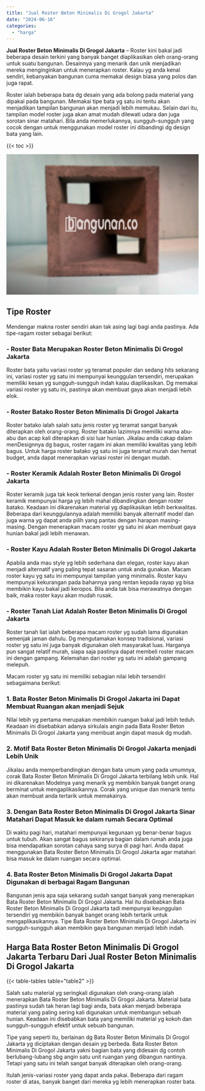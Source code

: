 ```yaml
---
title: "Jual Roster Beton Minimalis Di Grogol Jakarta"
date: "2024-06-16"
categories: 
  - "harga"
---
```


**Jual Roster Beton Minimalis Di Grogol Jakarta** – Roster kini bakal jadi beberapa desain terkini yang banyak banget diaplikasikan oleh orang-orang untuk suatu bangunan. Desainnya yang menarik dan unik menjadikan mereka menginginkan untuk menerapkan roster. Kalau yg anda kenal sendiri, kebanyakan bangunan cuma memakai design biasa yang polos dan juga rapat.

Roster ialah beberapa bata dg desain yang ada bolong pada material yang dipakai pada bangunan. Memakai tipe bata yg satu ini tentu akan menjadikan tampilan bangunan akan menjadi lebih memukau. Selain dari itu, tampilan model roster juga akan amat mudah dilewati udara dan juga sorotan sinar matahari. Bila anda memerlukannya, sungguh-sungguh yang cocok dengan untuk menggunakan model roster ini dibandingi dg design bata yang lain.

{{< toc >}}

![Jual Roster Beton Minimalis Di Grogol Jakarta](/images/bata-roster-minimalis-31.png)

## Tipe Roster

Mendengar makna roster sendiri akan tak asing lagi bagi anda pastinya. Ada tipe-ragam roster sebagai berikut:

### \- Roster Bata Merupakan Roster Beton Minimalis Di Grogol Jakarta

Roster bata yaitu variasi roster yg teramat populer dan sedang hits sekarang ini, variasi roster yg satu ini mempunyai keunggulan tersendiri, merupakan memiliki kesan yg sungguh-sungguh indah kalau diaplikasikan. Dg memakai variasi roster yg satu ini, pastinya akan membuat gaya akan menjadi lebih elok.

### \- Roster Batako Roster Beton Minimalis Di Grogol Jakarta

Roster batako ialah salah satu jenis roster yg teramat sangat banyak diterapkan oleh orang-orang. Roster batako lazimnya memiliki warna abu-abu dan acap kali diterapkan di sisi luar hunian. Jikalau anda cakap dalam menDesignnya dg bagus, roster ragam ini akan memiliki kwalitas yang lebih bagus. Untuk harga roster batako yg satu ini juga teramat murah dan hemat budget, anda dapat menerapkan variasi roster ini dengan mudah.

### \- Roster Keramik Adalah Roster Beton Minimalis Di Grogol Jakarta

Roster keramik juga tak keok terkenal dengan jenis roster yang lain. Roster keramik mempunyai harga yg lebih mahal dibandingkan dengan roster batako. Keadaan ini dikarenakan material yg diaplikasikan lebih berkwalitas. Beberapa dari keunggulannya adalah memiliki banyak alternatif model dan juga warna yg dapat anda pilih yang pantas dengan harapan masing-masing. Dengan menerapkan macam roster yg satu ini akan membuat gaya hunian bakal jadi lebih menawan.

### \- Roster Kayu Adalah Roster Beton Minimalis Di Grogol Jakarta

Apabila anda mau style yg lebih sederhana dan elegan, roster kayu akan menjadi alternatif yang paling tepat sasaran untuk anda gunakan. Macam roster kayu yg satu ini mempunyai tampilan yang minimalis. Roster kayu mempunyai kekurangan pada bahannya yang rentan kepada rayap yg bisa membikin kayu bakal jadi keropos. Bila anda tak bisa merawatnya dengan baik, maka roster kayu akan mudah rusak.

### \- Roster Tanah Liat Adalah Roster Beton Minimalis Di Grogol Jakarta

Roster tanah liat ialah beberapa macam roster yg sudah lama digunakan semenjak jaman dahulu. Dg mengutamakan konsep tradisional, variasi roster yg satu ini juga banyak digunakan oleh masyarakat luas. Harganya pun sangat relatif murah, siapa saja pastinya dapat membeli roster macam ini dengan gampang. Kelemahan dari roster yg satu ini adalah gampang melepuh.

Macam roster yg satu ini memiliki sebagian nilai lebih tersendiri sebagaimana berikut:

### 1\. Bata Roster Beton Minimalis Di Grogol Jakarta ini Dapat Membuat Ruangan akan menjadi Sejuk

Nilai lebih yg pertama merupakan membikin ruangan bakal jadi lebih teduh. Keadaan ini disebabkan adanya sirkulais angin pada Bata Roster Beton Minimalis Di Grogol Jakarta yang membuat angin dapat masuk dg mudah.

### 2\. Motif Bata Roster Beton Minimalis Di Grogol Jakarta menjadi Lebih Unik

Jikalau anda memperbandingkan dengan bata umum yang pada umumnya, corak Bata Roster Beton Minimalis Di Grogol Jakarta terbilang lebih unik. Hal ini dikarenakan Modelnya yang menarik yg membikin banyak banget orang berminat untuk mengaplikasikannya. Corak yang unique dan menarik tentu akan membuat anda tertarik untuk memakainya.

### 3\. Dengan Bata Roster Beton Minimalis Di Grogol Jakarta Sinar Matahari Dapat Masuk ke dalam rumah Secara Optimal

Di waktu pagi hari, matahari mempunyai kegunaan yg benar-benar bagus untuk tubuh. Akan sangat bagus sekiranya bagian dalam rumah anda juga bisa mendapatkan sorotan cahaya sang surya di pagi hari. Anda dapat menggunakan Bata Roster Beton Minimalis Di Grogol Jakarta agar matahari bisa masuk ke dalam ruangan secara optimal.

### 4\. Bata Roster Beton Minimalis Di Grogol Jakarta Dapat Digunakan di berbagai Ragam Bangunan

Bangunan jenis apa saja sekarang sudah sangat banyak yang menerapkan Bata Roster Beton Minimalis Di Grogol Jakarta. Hal itu disebabkan Bata Roster Beton Minimalis Di Grogol Jakarta tadi mempunyai keunggulan tersendiri yg membikin banyak banget orang lebih tertarik untuk mengaplikasikannya. Tipe Bata Roster Beton Minimalis Di Grogol Jakarta ini sungguh-sungguh akan membikin gaya bangunan menjadi lebih indah.

## Harga Bata Roster Beton Minimalis Di Grogol Jakarta Terbaru Dari Jual Roster Beton Minimalis Di Grogol Jakarta

{{< table-tables table="table2" >}}

Salah satu material yg seringkali digunakan oleh orang-orang ialah menerapkan Bata Roster Beton Minimalis Di Grogol Jakarta. Material bata pastinya sudah tak heran lagi bagi anda, bata akan menjadi beberapa material yang paling sering kali digunakan untuk membangun sebuah hunian. Keadaan ini disebabkan bata yang memiliki material yg kokoh dan sungguh-sungguh efektif untuk sebuah bangunan.

Tipe yang seperti itu, berlainan dg Bata Roster Beton Minimalis Di Grogol Jakarta yg diciptakan dengan desain yg berbeda. Bata Roster Beton Minimalis Di Grogol Jakarta yakni bagian bata yang didesain dg contoh berlubang-lubang sbg angin satu unit ruangan yang dibangun nantinya. Tetapi yang satu ini telah sangat banyak diterapkan oleh orang-orang.

Itulah jenis-variasi roster yang dapat anda pakai. Beberapa dari ragam roster di atas, banyak banget dari mereka yg lebih menerapkan roster bata.
